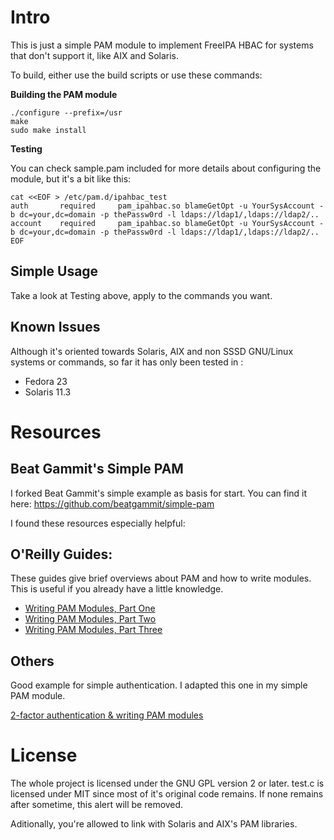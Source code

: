 Intro
=====

This is just a simple PAM module to implement FreeIPA HBAC for systems that don't support it, like AIX and Solaris.

To build, either use the build scripts or use these commands:

**Building the PAM module**

	./configure --prefix=/usr
	make
	sudo make install

**Testing**

You can check sample.pam included for more details about configuring the module, but it's a bit like this:

	cat <<EOF > /etc/pam.d/ipahbac_test
	auth       required     pam_ipahbac.so blameGetOpt -u YourSysAccount -b dc=your,dc=domain -p thePassw0rd -l ldaps://ldap1/,ldaps://ldap2/..
	account    required     pam_ipahbac.so blameGetOpt -u YourSysAccount -b dc=your,dc=domain -p thePassw0rd -l ldaps://ldap1/,ldaps://ldap2/..
	EOF

Simple Usage
------------

Take a look at Testing above, apply to the commands you want.

Known Issues
------------

Although it's oriented towards Solaris, AIX and non SSSD GNU/Linux systems or commands, so far it has only been tested in :
* Fedora 23
* Solaris 11.3

Resources
=========

Beat Gammit's Simple PAM
------------------------

I forked Beat Gammit's simple example as basis for start. You can find it here: https://github.com/beatgammit/simple-pam

I found these resources especially helpful:

O'Reilly Guides:
----------------

These guides give brief overviews about PAM and how to write modules.  This is useful if you already have a little knowledge.

* [Writing PAM Modules, Part One](http://linuxdevcenter.com/pub/a/linux/2002/05/02/pam_modules.html)
* [Writing PAM Modules, Part Two](http://linuxdevcenter.com/pub/a/linux/2002/05/23/pam_modules.html)
* [Writing PAM Modules, Part Three](http://linuxdevcenter.com/pub/a/linux/2002/05/30/pam_modules.html)

Others
------

Good example for simple authentication.  I adapted this one in my simple PAM module.

[2-factor authentication & writing PAM modules](http://ben.akrin.com/?p=1068)

License
=======

The whole project is licensed under the GNU GPL version 2 or later. test.c is licensed under MIT since most of it's original code remains. If none remains after sometime, this alert will be removed.

Aditionally, you're allowed to link with Solaris and AIX's PAM libraries.
